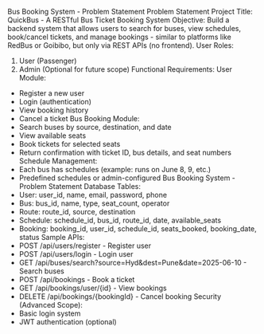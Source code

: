 Bus Booking System - Problem Statement
Problem Statement
Project Title:
QuickBus - A RESTful Bus Ticket Booking System
Objective:
Build a backend system that allows users to search for buses, view schedules, book/cancel tickets, and
manage bookings - similar to platforms like RedBus or Goibibo, but only via REST APIs (no frontend).
User Roles:
1. User (Passenger)
2. Admin (Optional for future scope)
Functional Requirements:
User Module:
- Register a new user
- Login (authentication)
- View booking history
- Cancel a ticket
Bus Booking Module:
- Search buses by source, destination, and date
- View available seats
- Book tickets for selected seats
- Return confirmation with ticket ID, bus details, and seat numbers
Schedule Management:
- Each bus has schedules (example: runs on June 8, 9, etc.)
- Predefined schedules or admin-configured
Bus Booking System - Problem Statement
Database Tables:
- User: user_id, name, email, password, phone
- Bus: bus_id, name, type, seat_count, operator
- Route: route_id, source, destination
- Schedule: schedule_id, bus_id, route_id, date, available_seats
- Booking: booking_id, user_id, schedule_id, seats_booked, booking_date, status
Sample APIs:
- POST /api/users/register - Register user
- POST /api/users/login - Login user
- GET /api/buses/search?source=Hyd&dest=Pune&date=2025-06-10 - Search buses
- POST /api/bookings - Book a ticket
- GET /api/bookings/user/{id} - View bookings
- DELETE /api/bookings/{bookingId} - Cancel booking
Security (Advanced Scope):
- Basic login system
- JWT authentication (optional)
